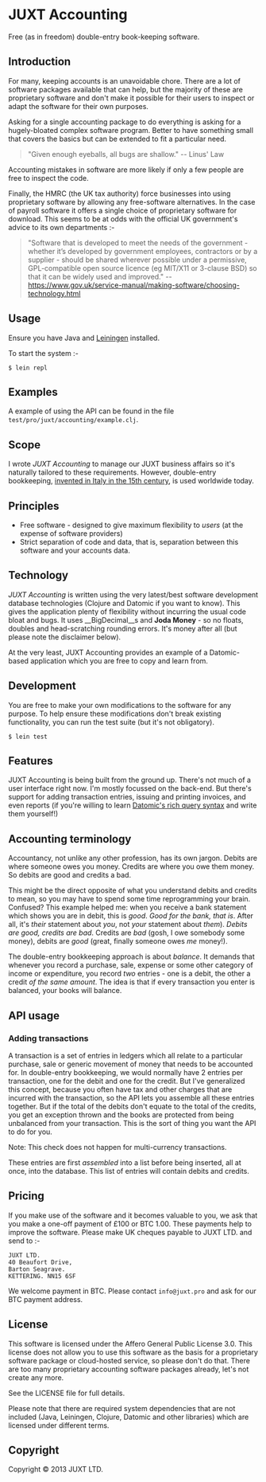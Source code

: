 # JUXT Accounting

Free (as in freedom) double-entry book-keeping software.

## Introduction

For many, keeping accounts is an unavoidable chore. There are a lot of software packages available that can help, but the majority of these are proprietary software and don't make it possible for their users to inspect or adapt the software for their own purposes.

Asking for a single accounting package to do everything is asking for a hugely-bloated complex software program. Better to have something small that covers the basics but can be extended to fit a particular need.

> "Given enough eyeballs, all bugs are shallow." -- Linus' Law

Accounting mistakes in software are more likely if only a few people are free to inspect the code.

Finally, the HMRC (the UK tax authority) force businesses into using proprietary software by allowing any free-software alternatives. In the case of payroll software it offers a single choice of proprietary software for download. This seems to be at odds with the official UK government's advice to its own departments :-

> "Software that is developed to meet the needs of the government - whether it’s developed by government employees, contractors or by a supplier - should be shared wherever possible under a permissive, GPL-compatible open source licence (eg MIT/X11 or 3-clause BSD) so that it can be widely used and improved." -- https://www.gov.uk/service-manual/making-software/choosing-technology.html

## Usage

Ensure you have Java and [Leiningen](http://leiningen.org) installed.

To start the system :-

    $ lein repl

## Examples

A example of using the API can be found in the file ```test/pro/juxt/accounting/example.clj```.

## Scope

I wrote _JUXT Accounting_ to manage our JUXT business affairs so it's naturally tailored to these requirements. However, double-entry bookkeeping, [invented in Italy in the 15th century](https://en.wikipedia.org/wiki/Double-entry_bookkeeping_system), is used worldwide today.

## Principles

* Free software - designed to give maximum flexibility to _users_ (at the expense of software providers)
* Strict separation of code and data, that is, separation between this software and your accounts data.

## Technology

_JUXT Accounting_ is written using the very latest/best software development database technologies (Clojure and Datomic if you want to know). This gives the application plenty of flexibility without incurring the usual code bloat and bugs. It uses __BigDecimal__s and __Joda Money__ - so no floats, doubles and head-scratching rounding errors. It's money after all (but please note the disclaimer below).

At the very least, JUXT Accounting provides an example of a Datomic-based application which you are free to copy and learn from.

## Development

You are free to make your own modifications to the software for any purpose. To help ensure these modifications don't break existing functionality, you can run the test suite (but it's not obligatory).

    $ lein test

## Features

JUXT Accounting is being built from the ground up. There's not much of a user interface right now. I'm mostly focussed on the back-end. But there's support for adding transaction entries, issuing and printing invoices, and even reports (if you're willing to learn [Datomic's rich query syntax](http://docs.datomic.com/query.html) and write them yourself!)

## Accounting terminology

Accountancy, not unlike any other profession, has its own jargon. Debits are where someone owes you money. Credits are where you owe them money. So debits are good and credits a bad.

This might be the direct opposite of what you understand debits and credits to mean, so you may have to spend some time reprogramming your brain. Confused? This example helped me: when you receive a bank statement which shows you are in debit, this is _good_. _Good for the bank, that is_. After all, it's _their_ statement about _you_, not _your_ statement about _them_). _Debits are good, credits are bad_. Credits are _bad_ (gosh, I owe somebody some money), debits are _good_ (great, finally someone owes _me_ money!).

The double-entry bookkeeping approach is about _balance_. It demands that whenever you record a purchase, sale, expense or some other category of income or expenditure, you record _two_ entries - one is a debit, the other a credit _of the same amount_. The idea is that if every transaction you enter is balanced, your books will balance.

## API usage

### Adding transactions

A transaction is a set of entries in ledgers which all relate to a particular purchase, sale or generic movement of money that needs to be accounted for. In double-entry bookkeeping, we would normally have 2 entries per transaction, one for the debit and one for the credit. But I've generalized this concept, because you often have tax and other charges that are incurred with the transaction, so the API lets you assemble all these entries together. But if the total of the debits don't equate to the total of the credits, you get an exception thrown and the books are protected from being unbalanced from your transaction. This is the sort of thing you want the API to do for you.

Note: This check does not happen for multi-currency transactions.

These entries are first _assembled_ into a list before being inserted, all at once, into the database. This list of entries will contain debits and credits.

## Pricing

If you make use of the software and it becomes valuable to you, we ask that you make a one-off payment of £100 or BTC 1.00. These payments help to improve the software. Please make UK cheques payable to JUXT LTD. and send to :-

    JUXT LTD.
    40 Beaufort Drive,
    Barton Seagrave.
    KETTERING. NN15 6SF

We welcome payment in BTC. Please contact ```info@juxt.pro``` and ask for our BTC payment address.

## License

This software is licensed under the Affero General Public License 3.0. This license does not allow you to use this software as the basis for a proprietary software package or cloud-hosted service, so please don't do that. There are too many proprietary accounting software packages already, let's not create any more.

See the LICENSE file for full details.

Please note that there are required system dependencies that are not included (Java, Leiningen, Clojure, Datomic and other libraries) which are licensed under different terms.

## Copyright

Copyright © 2013 JUXT LTD.
